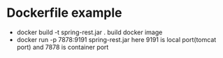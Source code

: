 # Dockerfile example
* docker build -t spring-rest.jar . 
 build docker image
* docker run -p 7878:9191 spring-rest.jar
 here 9191 is local port(tomcat port) and 7878 is container port